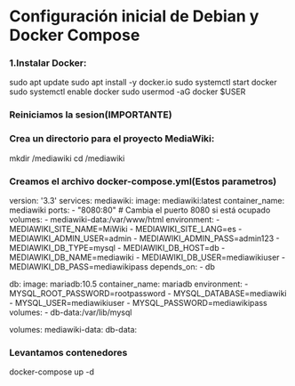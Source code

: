 # Configuración inicial de Debian y Docker Compose


### 1.Instalar Docker:

sudo apt update
sudo apt install -y docker.io
sudo systemctl start docker
sudo systemctl enable docker
sudo usermod -aG docker $USER

### Reiniciamos la sesion(IMPORTANTE)

### Crea un directorio para el proyecto MediaWiki:

mkdir /mediawiki 
cd /mediawiki

### Creamos el archivo docker-compose.yml(Estos parametros)

version: '3.3'
services:
  mediawiki:
    image: mediawiki:latest
    container_name: mediawiki
    ports:
      - "8080:80" # Cambia el puerto 8080 si está ocupado
    volumes:
      - mediawiki-data:/var/www/html
    environment:
      - MEDIAWIKI_SITE_NAME=MiWiki
      - MEDIAWIKI_SITE_LANG=es
      - MEDIAWIKI_ADMIN_USER=admin
      - MEDIAWIKI_ADMIN_PASS=admin123
      - MEDIAWIKI_DB_TYPE=mysql
      - MEDIAWIKI_DB_HOST=db
      - MEDIAWIKI_DB_NAME=mediawiki
      - MEDIAWIKI_DB_USER=mediawikiuser
      - MEDIAWIKI_DB_PASS=mediawikipass
    depends_on:
      - db

  db:
    image: mariadb:10.5
    container_name: mariadb
    environment:
      - MYSQL_ROOT_PASSWORD=rootpassword
      - MYSQL_DATABASE=mediawiki
      - MYSQL_USER=mediawikiuser
      - MYSQL_PASSWORD=mediawikipass
    volumes:
      - db-data:/var/lib/mysql

volumes:
  mediawiki-data:
  db-data:

### Levantamos contenedores

docker-compose up -d


![]()

![]()


